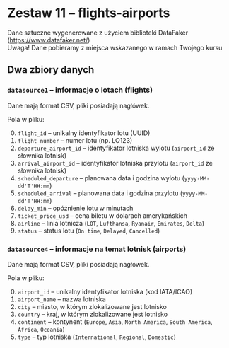 # Zestaw 11 – flights-airports

Dane sztuczne wygenerowane z użyciem biblioteki DataFaker (https://www.datafaker.net/)  
Uwaga! Dane pobieramy z miejsca wskazanego w ramach Twojego kursu

## Dwa zbiory danych

### `datasource1` – informacje o lotach (flights)

Dane mają format CSV, pliki posiadają nagłówek.  

Pola w pliku:

0. `flight_id` – unikalny identyfikator lotu (UUID)  
1. `flight_number` – numer lotu (np. LO123)  
2. `departure_airport_id` – identyfikator lotniska wylotu (`airport_id` ze słownika lotnisk)  
3. `arrival_airport_id` – identyfikator lotniska przylotu (`airport_id` ze słownika lotnisk)  
4. `scheduled_departure` – planowana data i godzina wylotu (`yyyy-MM-dd'T'HH:mm`)  
5. `scheduled_arrival` – planowana data i godzina przylotu (`yyyy-MM-dd'T'HH:mm`)  
6. `delay_min` – opóźnienie lotu w minutach  
7. `ticket_price_usd` – cena biletu w dolarach amerykańskich  
8. `airline` – linia lotnicza (`LOT`, `Lufthansa`, `Ryanair`, `Emirates`, `Delta`)  
9. `status` – status lotu (`On time`, `Delayed`, `Cancelled`)

### `datasource4` – informacje na temat lotnisk (airports)

Dane mają format CSV, pliki posiadają nagłówek.

Pola w pliku:

0. `airport_id` – unikalny identyfikator lotniska (kod IATA/ICAO)  
1. `airport_name` – nazwa lotniska  
2. `city` – miasto, w którym zlokalizowane jest lotnisko  
3. `country` – kraj, w którym zlokalizowane jest lotnisko  
4. `continent` – kontynent (`Europe`, `Asia`, `North America`, `South America`, `Africa`, `Oceania`)  
5. `type` – typ lotniska (`International`, `Regional`, `Domestic`)